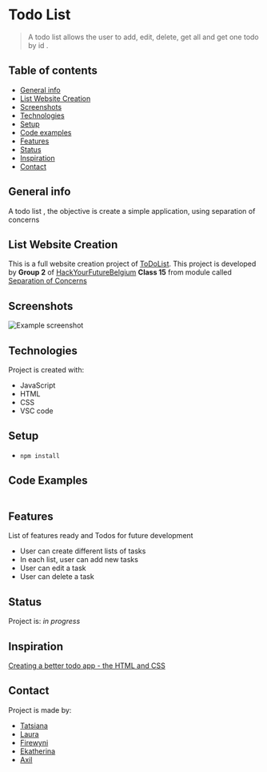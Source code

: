 # Todo List

> A todo list allows the user to add, edit, delete, get all and get one todo by id .

## Table of contents

- [General info](#general-info)
- [List Website Creation](#list-website-creation)
- [Screenshots](#screenshots)
- [Technologies](#technologies)
- [Setup](#setup)
- [Code examples](#code-examples)
- [Features](#features)
- [Status](#status)
- [Inspiration](#inspiration)
- [Contact](#contact)

## General info

A todo list , the objective is create a simple application, using separation of concerns

##  List Website Creation

This is a full website creation project of [ToDoList](https://lauraramirez220612.github.io/Group-2-to-do-list-separation-of-concerns-starter/). This project is developed by **Group 2** of [HackYourFutureBelgium](https://hackyourfuture.be/) **Class 15** from module called [Separation of Concerns]( https://github.com/HackYourFutureBelgium/separation-of-concerns)

## Screenshots

![Example screenshot]() 

## Technologies

Project is created with:

- JavaScript
- HTML
- CSS
- VSC code

## Setup

- `npm install`

## Code Examples

```js

```

## Features

List of features ready and Todos for future development

- User can create different lists of tasks
- In each list, user can add new tasks
- User can edit a task
- User can delete a task

## Status

Project is: _in progress_

## Inspiration
[Creating a better todo app - the HTML and CSS](https://www.youtube.com/watch?v=IhmSidOJSeE)

## Contact
Project is made by: 
- [Tatsiana](https://github.com/TatsianaRud)
- [Laura](https://github.com/lauraramirez220612)
- [Firewyni](https://github.com/firity)
- [Ekatherina](https://github.com/katsmamina)
- [Axil](https://github.com/bringmetheaxx)
